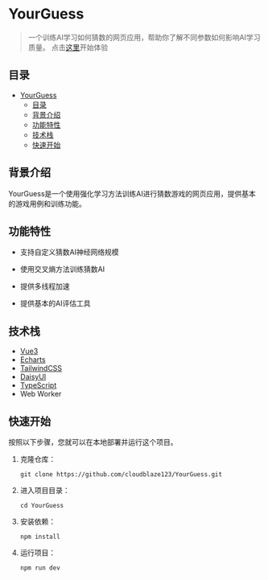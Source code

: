 # YourGuess

> 一个训练AI学习如何猜数的网页应用，帮助你了解不同参数如何影响AI学习质量。
> 点击[这里](https://cloudblaze123.github.io/YourGuess/)开始体验


## 目录
- [YourGuess](#YourGuess)
  - [目录](#目录)
  - [背景介绍](#背景介绍)
  - [功能特性](#功能特性)
  - [技术栈](#技术栈)
  - [快速开始](#快速开始)



## 背景介绍

YourGuess是一个使用强化学习方法训练AI进行猜数游戏的网页应用，提供基本的游戏用例和训练功能。



## 功能特性

- 支持自定义猜数AI神经网络规模

- 使用交叉熵方法训练猜数AI

- 提供多线程加速

- 提供基本的AI评估工具



## 技术栈

- [Vue3](https://cn.vuejs.org/)
- [Echarts](https://echarts.apache.org/)
- [TailwindCSS](https://tailwindcss.com/)
- [DaisyUI](https://daisyui.com/)
- [TypeScript](https://www.typescriptlang.org/)
- Web Worker




## 快速开始

按照以下步骤，您就可以在本地部署并运行这个项目。
1. 克隆仓库：
   
   `git clone https://github.com/cloudblaze123/YourGuess.git`
2. 进入项目目录：
   
   `cd YourGuess`

3. 安装依赖：
   
   `npm install`

4. 运行项目：
   
   `npm run dev`
